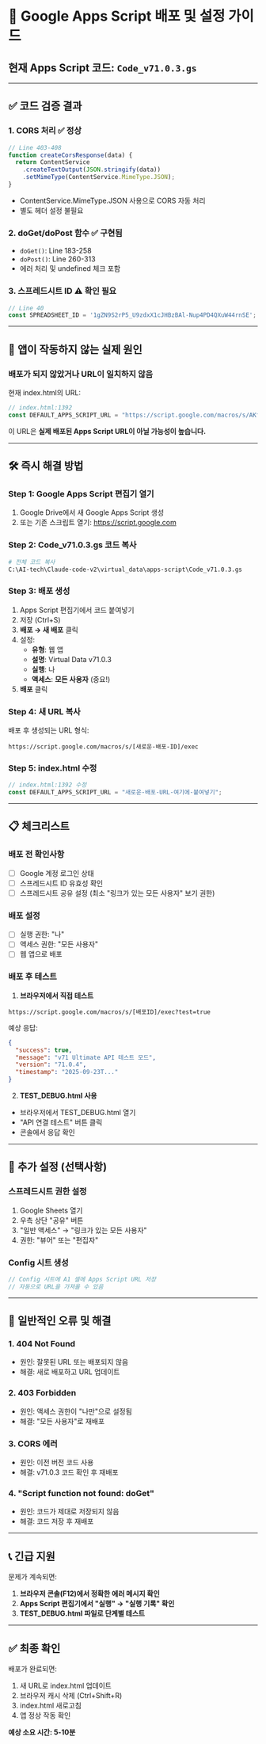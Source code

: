 # 📝 Google Apps Script 배포 및 설정 가이드

## 현재 Apps Script 코드: `Code_v71.0.3.gs`

---

## ✅ 코드 검증 결과

### 1. **CORS 처리** ✅ 정상
```javascript
// Line 403-408
function createCorsResponse(data) {
  return ContentService
    .createTextOutput(JSON.stringify(data))
    .setMimeType(ContentService.MimeType.JSON);
}
```
- ContentService.MimeType.JSON 사용으로 CORS 자동 처리
- 별도 헤더 설정 불필요

### 2. **doGet/doPost 함수** ✅ 구현됨
- `doGet()`: Line 183-258
- `doPost()`: Line 260-313
- 에러 처리 및 undefined 체크 포함

### 3. **스프레드시트 ID** ⚠️ 확인 필요
```javascript
// Line 40
const SPREADSHEET_ID = '1gZN9S2rP5_U9zdxX1cJHBzBAl-Nup4PD4QXuW44rnSE';
```

---

## 🚨 **앱이 작동하지 않는 실제 원인**

### **배포가 되지 않았거나 URL이 일치하지 않음**

현재 index.html의 URL:
```javascript
// index.html:1392
const DEFAULT_APPS_SCRIPT_URL = "https://script.google.com/macros/s/AKfycbwEcsF1F_RLLW_qkQIFkrwmut-zN0fHOqsAKs5B8PgHZAz2_O5sA8o2W5zZ3nD-5tjY/exec";
```

이 URL은 **실제 배포된 Apps Script URL이 아닐 가능성이 높습니다.**

---

## 🛠️ **즉시 해결 방법**

### **Step 1: Google Apps Script 편집기 열기**

1. Google Drive에서 새 Google Apps Script 생성
2. 또는 기존 스크립트 열기: https://script.google.com

### **Step 2: Code_v71.0.3.gs 코드 복사**

```bash
# 전체 코드 복사
C:\AI-tech\Claude-code-v2\virtual_data\apps-script\Code_v71.0.3.gs
```

### **Step 3: 배포 생성**

1. Apps Script 편집기에서 코드 붙여넣기
2. 저장 (Ctrl+S)
3. **배포 → 새 배포** 클릭
4. 설정:
   - **유형**: 웹 앱
   - **설명**: Virtual Data v71.0.3
   - **실행**: 나
   - **액세스**: **모든 사용자** (중요!)
5. **배포** 클릭

### **Step 4: 새 URL 복사**

배포 후 생성되는 URL 형식:
```
https://script.google.com/macros/s/[새로운-배포-ID]/exec
```

### **Step 5: index.html 수정**

```javascript
// index.html:1392 수정
const DEFAULT_APPS_SCRIPT_URL = "새로운-배포-URL-여기에-붙여넣기";
```

---

## 📋 **체크리스트**

### **배포 전 확인사항**

- [ ] Google 계정 로그인 상태
- [ ] 스프레드시트 ID 유효성 확인
- [ ] 스프레드시트 공유 설정 (최소 "링크가 있는 모든 사용자" 보기 권한)

### **배포 설정**

- [ ] 실행 권한: "나"
- [ ] 액세스 권한: "모든 사용자"
- [ ] 웹 앱으로 배포

### **배포 후 테스트**

1. **브라우저에서 직접 테스트**
```
https://script.google.com/macros/s/[배포ID]/exec?test=true
```

예상 응답:
```json
{
  "success": true,
  "message": "v71 Ultimate API 테스트 모드",
  "version": "71.0.4",
  "timestamp": "2025-09-23T..."
}
```

2. **TEST_DEBUG.html 사용**
- 브라우저에서 TEST_DEBUG.html 열기
- "API 연결 테스트" 버튼 클릭
- 콘솔에서 응답 확인

---

## 🔧 **추가 설정 (선택사항)**

### **스프레드시트 권한 설정**

1. Google Sheets 열기
2. 우측 상단 "공유" 버튼
3. "일반 액세스" → "링크가 있는 모든 사용자"
4. 권한: "뷰어" 또는 "편집자"

### **Config 시트 생성**

```javascript
// Config 시트에 A1 셀에 Apps Script URL 저장
// 자동으로 URL을 가져올 수 있음
```

---

## 🚫 **일반적인 오류 및 해결**

### **1. 404 Not Found**
- 원인: 잘못된 URL 또는 배포되지 않음
- 해결: 새로 배포하고 URL 업데이트

### **2. 403 Forbidden**
- 원인: 액세스 권한이 "나만"으로 설정됨
- 해결: "모든 사용자"로 재배포

### **3. CORS 에러**
- 원인: 이전 버전 코드 사용
- 해결: v71.0.3 코드 확인 후 재배포

### **4. "Script function not found: doGet"**
- 원인: 코드가 제대로 저장되지 않음
- 해결: 코드 저장 후 재배포

---

## 📞 **긴급 지원**

문제가 계속되면:

1. **브라우저 콘솔(F12)에서 정확한 에러 메시지 확인**
2. **Apps Script 편집기에서 "실행" → "실행 기록" 확인**
3. **TEST_DEBUG.html 파일로 단계별 테스트**

---

## ✅ **최종 확인**

배포가 완료되면:
1. 새 URL로 index.html 업데이트
2. 브라우저 캐시 삭제 (Ctrl+Shift+R)
3. index.html 새로고침
4. 앱 정상 작동 확인

**예상 소요 시간: 5-10분**